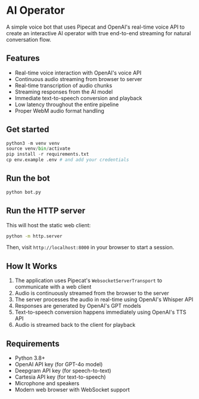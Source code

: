 # AI Operator

A simple voice bot that uses Pipecat and OpenAI's real-time voice API to create an interactive AI operator with true end-to-end streaming for natural conversation flow.

## Features

- Real-time voice interaction with OpenAI's voice API
- Continuous audio streaming from browser to server
- Real-time transcription of audio chunks
- Streaming responses from the AI model
- Immediate text-to-speech conversion and playback
- Low latency throughout the entire pipeline
- Proper WebM audio format handling

## Get started

```python
python3 -m venv venv
source venv/bin/activate
pip install -r requirements.txt
cp env.example .env # and add your credentials
```

## Run the bot

```bash
python bot.py
```

## Run the HTTP server

This will host the static web client:

```bash
python -m http.server
```

Then, visit `http://localhost:8000` in your browser to start a session.

## How It Works

1. The application uses Pipecat's `WebsocketServerTransport` to communicate with a web client
2. Audio is continuously streamed from the browser to the server
3. The server processes the audio in real-time using OpenAI's Whisper API
4. Responses are generated by OpenAI's GPT models
5. Text-to-speech conversion happens immediately using OpenAI's TTS API
6. Audio is streamed back to the client for playback

## Requirements

- Python 3.8+
- OpenAI API key (for GPT-4o model)
- Deepgram API key (for speech-to-text)
- Cartesia API key (for text-to-speech)
- Microphone and speakers
- Modern web browser with WebSocket support
